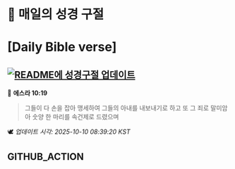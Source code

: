 # 🙏 매일의 성경 구절
# [Daily Bible verse]
## [![README에 성경구절 업데이트](https://github.com/DONGSUKA/first_test/actions/workflows/update-readme-bible.yml/badge.svg)](https://github.com/DONGSUKA/first_test/actions/workflows/update-readme-bible.yml)
<!-- START_BIBLE_VERSE -->
📖 **에스라 10:19**
> 그들이 다 손을 잡아 맹세하여 그들의 아내를 내보내기로 하고 또 그 죄로 말미암아 숫양 한 마리를 속건제로 드렸으며

🕊️ _업데이트 시각: 2025-10-10 08:39:20 KST_
  <!-- END_BIBLE_VERSE -->
## GITHUB_ACTION

